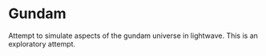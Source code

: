 # Gundam

Attempt to simulate aspects of the gundam universe in lightwave.
This is an exploratory attempt.
